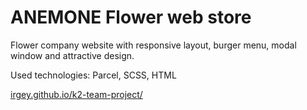# ANEMONE Flower web store

Flower company website with responsive layout, burger menu, modal window and attractive design. 

Used technologies: Parcel, SCSS, HTML

[irgey.github.io/k2-team-project/](https://irgey.github.io/k2-team-project/)


